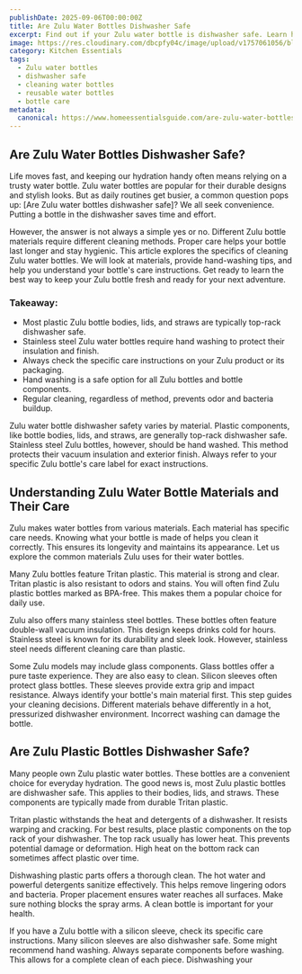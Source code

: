 ```yaml
---
publishDate: 2025-09-06T00:00:00Z
title: Are Zulu Water Bottles Dishwasher Safe
excerpt: Find out if your Zulu water bottle is dishwasher safe. Learn how to clean different Zulu bottle materials to keep them fresh and lasting longer.
image: https://res.cloudinary.com/dbcpfy04c/image/upload/v1757061056/blog_image_1757061056_einylt.webp
category: Kitchen Essentials
tags:
  - Zulu water bottles
  - dishwasher safe
  - cleaning water bottles
  - reusable water bottles
  - bottle care
metadata:
  canonical: https://www.homeessentialsguide.com/are-zulu-water-bottles-dishwasher-safe
---
```


## Are Zulu Water Bottles Dishwasher Safe?

Life moves fast, and keeping our hydration handy often means relying on a trusty water bottle. Zulu water bottles are popular for their durable designs and stylish looks. But as daily routines get busier, a common question pops up: [Are Zulu water bottles dishwasher safe]? We all seek convenience. Putting a bottle in the dishwasher saves time and effort.

However, the answer is not always a simple yes or no. Different Zulu bottle materials require different cleaning methods. Proper care helps your bottle last longer and stay hygienic. This article explores the specifics of cleaning Zulu water bottles. We will look at materials, provide hand-washing tips, and help you understand your bottle's care instructions. Get ready to learn the best way to keep your Zulu bottle fresh and ready for your next adventure.

### Takeaway:

*   Most plastic Zulu bottle bodies, lids, and straws are typically top-rack dishwasher safe.
*   Stainless steel Zulu water bottles require hand washing to protect their insulation and finish.
*   Always check the specific care instructions on your Zulu product or its packaging.
*   Hand washing is a safe option for all Zulu bottles and bottle components.
*   Regular cleaning, regardless of method, prevents odor and bacteria buildup.

Zulu water bottle dishwasher safety varies by material. Plastic components, like bottle bodies, lids, and straws, are generally top-rack dishwasher safe. Stainless steel Zulu bottles, however, should be hand washed. This method protects their vacuum insulation and exterior finish. Always refer to your specific Zulu bottle's care label for exact instructions.

## Understanding Zulu Water Bottle Materials and Their Care

Zulu makes water bottles from various materials. Each material has specific care needs. Knowing what your bottle is made of helps you clean it correctly. This ensures its longevity and maintains its appearance. Let us explore the common materials Zulu uses for their water bottles.

Many Zulu bottles feature Tritan plastic. This material is strong and clear. Tritan plastic is also resistant to odors and stains. You will often find Zulu plastic bottles marked as BPA-free. This makes them a popular choice for daily use.

Zulu also offers many stainless steel bottles. These bottles often feature double-wall vacuum insulation. This design keeps drinks cold for hours. Stainless steel is known for its durability and sleek look. However, stainless steel needs different cleaning care than plastic.

Some Zulu models may include glass components. Glass bottles offer a pure taste experience. They are also easy to clean. Silicon sleeves often protect glass bottles. These sleeves provide extra grip and impact resistance. Always identify your bottle's main material first. This step guides your cleaning decisions. Different materials behave differently in a hot, pressurized dishwasher environment. Incorrect washing can damage the bottle.

## Are Zulu Plastic Bottles Dishwasher Safe?

Many people own Zulu plastic water bottles. These bottles are a convenient choice for everyday hydration. The good news is, most Zulu plastic bottles are dishwasher safe. This applies to their bodies, lids, and straws. These components are typically made from durable Tritan plastic.

Tritan plastic withstands the heat and detergents of a dishwasher. It resists warping and cracking. For best results, place plastic components on the top rack of your dishwasher. The top rack usually has lower heat. This prevents potential damage or deformation. High heat on the bottom rack can sometimes affect plastic over time.

Dishwashing plastic parts offers a thorough clean. The hot water and powerful detergents sanitize effectively. This helps remove lingering odors and bacteria. Proper placement ensures water reaches all surfaces. Make sure nothing blocks the spray arms. A clean bottle is important for your health.

If you have a Zulu bottle with a silicon sleeve, check its specific care instructions. Many silicon sleeves are also dishwasher safe. Some might recommend hand washing. Always separate components before washing. This allows for a complete clean of each piece. Dishwashing your